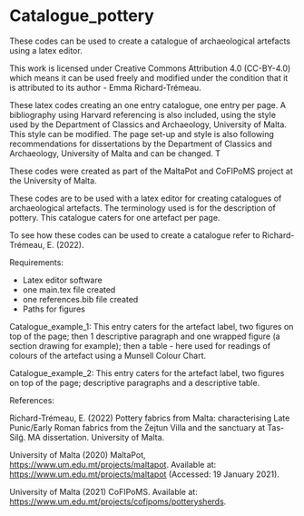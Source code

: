 # Catalogue_pottery
These codes can be used to create a catalogue of archaeological artefacts using a latex editor. 

This work is licensed under Creative Commons Attribution 4.0 (CC-BY-4.0) which means it can be used freely and modified under the condition that it is attributed to its author - Emma Richard-Trémeau. 

These latex codes creating an one entry catalogue, one entry per page. A bibliography using Harvard referencing is also included, using the style used by the Department of Classics and Archaeology, University of Malta. This style can be modified. The page set-up and style is also following recommendations for dissertations by the Department of Classics and Archaeology, University of Malta and can be changed.
T

These codes were created as part of the MaltaPot and CoFIPoMS project at the University of Malta. 

These codes are to be used with a latex editor for creating catalogues of archaeological artefacts. The terminology used is for the description of pottery. This catalogue caters for one artefact per page. 

To see how these codes can be used to create a catalogue refer to Richard-Trémeau, E. (2022).

Requirements: 
- Latex editor software
- one main.tex file created
- one references.bib file created
- Paths for figures

Catalogue_example_1:
This entry caters for the artefact label, two figures on top of the page; then 1 descriptive paragraph and one wrapped figure (a section drawing for example); then a table - here used for readings of colours of the artefact using a Munsell Colour Chart. 

Catalogue_example_2: 
This entry caters for the artefact label, two figures on top of the page; descriptive paragraphs and a descriptive table. 





References: 

Richard-Trémeau, E. (2022) Pottery fabrics from Malta: characterising Late Punic/Early Roman fabrics from the Żejtun Villa and the sanctuary at Tas-Silġ. MA dissertation. University of Malta.

University of Malta (2020) MaltaPot, https://www.um.edu.mt/projects/maltapot. Available at: https://www.um.edu.mt/projects/maltapot (Accessed: 19 January 2021).

University of Malta (2021) CoFIPoMS. Available at: https://www.um.edu.mt/projects/cofipoms/potterysherds.

